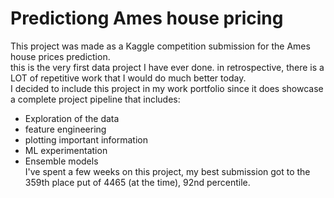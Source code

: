 # Predictiong Ames house pricing
This project was made as a Kaggle competition submission for the Ames house prices prediction.<br>
this is the very first data project I have ever done. in retrospective, there is a LOT of repetitive work that I would do much better today.<br>
I decided to include this project in my work portfolio since it does showcase a complete project pipeline that includes:
  - Exploration of the data
  - feature engineering
  - plotting important information
  - ML experimentation
  - Ensemble models<br>
I've spent a few weeks on this project, my best submission got to the 359th place put of 4465 (at the time), 92nd percentile.
